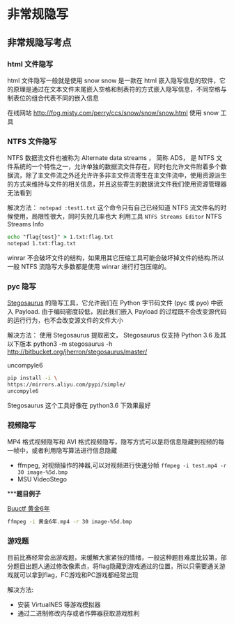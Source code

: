 # 非常规隐写

## 非常规隐写考点

### html 文件隐写

html 文件隐写一般就是使用 snow
snow 是一款在 html 嵌入隐写信息的软件，它的原理是通过在文本文件末尾嵌入空格和制表符的方式嵌入隐写信息，不同空格与制表位的组合代表不同的嵌入信息

在线网站 http://fog.misty.com/perry/ccs/snow/snow/snow.html 
使用 snow 工具

### NTFS 文件隐写

NTFS 数据流文件也被称为 Alternate data streams ， 简称 ADS， 是 NTFS 文件系统的一个特性之一，允许单独的数据流文件存在，同时也允许文件附着多个数据流，除了主文件流之外还允许许多非主文件流寄生在主文件流中，使用资源派生的方式来维持与文件的相关信息，并且这些寄生的数据流文件我们使用资源管理器无法看到


解决方法：
`notepad :test1.txt` 这个命令只有自己已经知道 NTFS 流文件名的时候使用，局限性很大，同时失败几率也大
利用工具 `NTFS Streams Editor`
NTFS Streams Info

```cmd
echo "flag{test}" > 1.txt:flag.txt
notepad 1.txt:flag.txt
```
winrar 不会破坏文件的结构，如果用其它压缩工具可能会破坏掉文件的结构.所以一般 NTFS 流隐写大多数都是使用 winrar 进行打包压缩的。

### pyc 隐写

[Stegosaurus](https://github.com/AngelKitty/stegosaurus) 的隐写工具，它允许我们在 Python 字节码文件 (pyc 或 pyo) 中嵌入 Payload. 由于编码密度较低，因此我们嵌入 Payload 的过程既不会改变源代码的运行行为，也不会改变源文件的文件大小

解决方法：
使用 Stegosaurus 提取密文， Stegosaurus 仅支持 Python 3.6 及其以下版本 python3 -m stegosaurus -h
http://bitbucket.org/jherron/stegosaurus/master/


uncompyle6

```bash
pip install -i \
https://mirrors.aliyu.com/pypi/simple/
uncompyle6
```
Stegosaurus 这个工具好像在 python3.6 下效果最好

### 视频隐写


MP4 格式视频隐写和 AVI 格式视频隐写，隐写方式可以是将信息隐藏到视频的每一帧中，或者利用隐写算法进行信息隐藏

+ ffmpeg, 对视频操作的神器,可以对视频进行快速分帧 `ffmpeg -i test.mp4 -r 30 image-%5d.bmp`
+ MSU VideoStego

*****题目例子**

[Buuctf 黄金6年]([RoarCTF2019]黄金6年)

```bash
ffmpeg -i 黄金6年.mp4 -r 30 image-%5d.bmp
```

### 游戏题

目前比赛经常会出游戏题，来缓解大家紧张的情绪，一般这种题目难度比较第，部分题目出题人通过修改像素点，将flag隐藏到游戏通过的位置，所以只需要通关游戏就可以拿到flag，FC游戏和PC游戏都经常出现


解决方法:
+ 安装 VirtualNES 等游戏模拟器
+ 通过二进制修改内存或者作弊器获取游戏胜利
